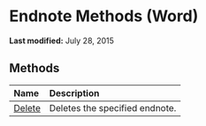 
# Endnote Methods (Word)

 **Last modified:** July 28, 2015


## Methods



|**Name**|**Description**|
|:-----|:-----|
| [Delete](dd538636-701d-8d03-7c32-a6a9a73235b6.md)|Deletes the specified endnote.|
